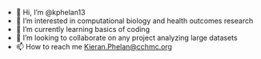 - 👋 Hi, I’m @kphelan13
- 👀 I’m interested in computational biology and health outcomes research
- 🌱 I’m currently learning basics of coding
- 💞️ I’m looking to collaborate on any project analyzing large datasets
- 📫 How to reach me Kieran.Phelan@cchmc.org
<!---
kphelan13/kphelan13 is a ✨ special ✨ repository because its `README.md` (this file) appears on your GitHub profile.
You can click the Preview link to take a look at your changes.
--->
